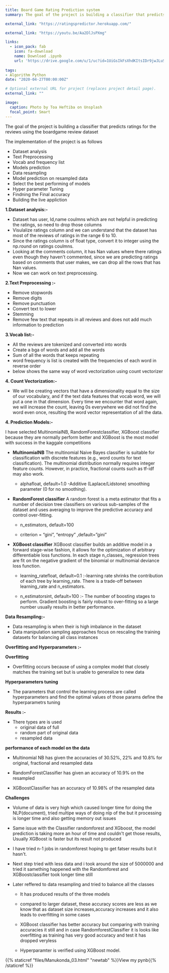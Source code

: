 ```yaml
---
title: Board Game Rating Prediction system
summary: The goal of the project is building a classifier that predicts ratings for the reviews using the boardgame review dataset

external_link: "https://ratingspredictor.herokuapp.com/"

external_link: "https://youtu.be/Aa2DlJsPXmg"

links:
  - icon_pack: fab
    icon: fa-download
    name: Download .ipynb
    url: 'https://drive.google.com/u/1/uc?id=1UiGsIkFsXhdKItsIDr9jwJLuSHyg4dGn&export=download'
    
tags:
- Algorithm Python
date: "2020-04-27T00:00:00Z"

# Optional external URL for project (replaces project detail page).
external_link: ""

image:
  caption: Photo by Toa Heftiba on Unsplash
  focal_point: Smart
---
```

The goal of the project is building a classifier that predicts ratings for the reviews using the boardgame review dataset

The implementation of the project is as follows
- Dataset analysis
- Text Preprocessing
- Vocab and frequency list
- Models prediction
- Data resampling
- Model prediction on resampled data
- Select the best performing of models 
- Hyper parameter Tuning
- Findning the Final accuracy
- Building the live appliction


**1.Dataset analysis:-**

- Dataset has user, Id,name coulmns which are not helpful in predicting the ratings,
  so need to drop those columns
- Visulalize ratings column and we can understand that the dataset has most of the
   reviews of ratings in the range 6 to 10.
- Since the ratings column is of float type, convert it to integer using the np.round 
    on ratings coulmns.
- Looking at the comments column, it has Nan values where there ratings even though 
    they haven't commented, since we are predicting ratings based on comments  that user makes, 
    we can drop all the rows that has Nan values.
- Now we can work on text preprocessing.

**2.Text Preprocessing :-**
- Remove stopwords
- Remove digits
- Remove punctuation
- Convert text to lower
- Stemming
- Remove few text that repeats in all reviews and does not add much information to prediction

**3.Vocab list:-**
- All the reviews are tokenized and converted into words
- Create a bga of words and add all the words 
- Sum of all the words that keeps repeating 
- word frequency is list is created with the frequencies of each word in reverse order
- below shows the same way of word vectorization using count vectorizer

**4. Count Vectorization:-**
- We will be creating vectors that have a dimensionality equal to the size of our vocabulary, and if the text data features that vocab word, we will put a one in that dimension. Every time we encounter that word again, we will increase the count, leaving 0s everywhere we did not find the word even once, resulting the word vector representation of all the data.

**4. Prediction Models:-**

I have selected MultinomialNB, RandomForestclassifier, XGBoost classifier because they are normally perform better and 
XGBoost is the most model with success in the kaggale competitions

- **MultinomialNB**
The multinomial Naive Bayes classifier is suitable for classification with discrete features (e.g., word counts for text classification). The multinomial distribution normally requires integer feature counts. However, in practice, fractional counts such as tf-idf may also work.

   - alphafloat, default=1.0 -Additive (Laplace/Lidstone) smoothing parameter (0 for no smoothing).

- **RandomForest classifier**
A random forest is a meta estimator that fits a number of decision tree classifiers on various sub-samples of the dataset and uses averaging to improve the predictive accuracy and control over-fitting.

   - n_estimators, default=100
   
   - criterion = “gini”, “entropy” ,default=”gini”

- **XGBoost classifier**
XGBoost classifier builds an additive model in a forward stage-wise fashion, it allows for the optimization of arbitrary differentiable loss functions. In each stage n_classes_ regression trees are fit on the negative gradient of the binomial or multinomial deviance loss function.

  - learning_ratefloat, default=0.1 :-learning rate shrinks the contribution of each tree by learning_rate. There is a trade-off between learning_rate and n_estimators.
  
  - n_estimatorsint, default=100 :- The number of boosting stages to perform. Gradient boosting is fairly robust to over-fitting so a large number usually results in better performance.


**Data Resampling:-**

- Data resampling is when their is high imbalance in the dataset
- Data manipulation sampling approaches focus on rescaling the training datasets for balancing all
  class instances

**Overfitting and Hyperparameters :-** 

  **Overfitting**
- Overfitting occurs because of using a complex model that closely matches the training set but is unable to generalize to new data

**Hyperparameters tuning**
- The parameters that control the learning process are called hyperparameters and find the optimal values of those params define the hyperparametrs tuning


**Results :-**
- There types are is used
   - original data of full
   - random part of original data
   - resampled data 
   
 **performance of each model on the data**
- Multinomial NB has given the accuracies of  30.52%, 22% and 10.8% for original, fractional and resampled data          
  
- RandomForestClassifier has given an accuracy of 10.9% on the resampled 

- XGBoostClassifier has an accuracy of 10.98% of the resampled data

**Challenges**
- Volume of data is very high which caused longer time for doing the NLP(document), tried multipe ways of doing nlp of the but it processing is longer time and also getting memory out issues 
- Same issue with the Classifier randomforest and XGboost, the model prediction is taking more an hour of time and couldn't get those results, Usually XGBoost is faster but its result not produced
 - I have tried n-1 jobs in randomforest hoping to get fatser results but it hasn't.
- Next step tried with less data and i took around the size of 5000000 and tried it samething happened with the Randomforest and XGBoostclassifier took longer time still

- Later reffered to data resampling and tried to balance all the classes  
  - It has produced results of the three models
  - compared to larger dataset, these accuracy scores are less as we know that as dataset size increases,accuracy increases and it also leads to overfitting in some cases
  - XGBoost classifier has better accuracy but comparing with training accuracies it still and in case RandomforestClassifier
   it is looks like overfitting as training has very good accuracy and test it has dropped veryless
  
  - Hyperparamter is verified using XGBoost model.
  
{{% staticref "files/Manukonda_03.html" "newtab" %}}View my pynb{{% /staticref %}}

